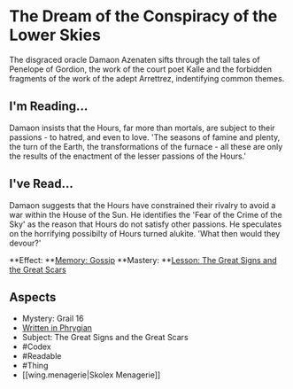# The Dream of the Conspiracy of the Lower Skies
The disgraced oracle Damaon Azenaten sifts through the tall tales of Penelope of Gordion, the work of the court poet Kalle and the forbidden fragments of the work of the adept Arrettrez, indentifying common themes.
## I'm Reading...
Damaon insists that the Hours, far more than mortals, are subject to their passions - to hatred, and even to love. 'The seasons of famine and plenty, the turn of the Earth, the transformations of the furnace - all these are only the results of the enactment of the lesser passions of the Hours.'
## I've Read...
Damaon suggests that the Hours have constrained their rivalry to avoid a war within the House of the Sun. He identifies the 'Fear of the Crime of the Sky' as the reason that Hours do not satisfy other passions. He speculates on the horrifying possibilty of Hours turned alukite. 'What then would they devour?'

**Effect: **[Memory: Gossip](https://uadaf.theevilroot.xyz/rowenarium/element/mem.gossip)
**Mastery: **[Lesson: The Great Signs and the Great Scars](https://uadaf.theevilroot.xyz/rowenarium/element/x.thegreatsignsandthegreatscars)
## Aspects
- Mystery: Grail 16
- [Written in Phrygian](https://uadaf.theevilroot.xyz/rowenarium/element/w.phrygian)
- Subject: The Great Signs and the Great Scars
- #Codex
- #Readable
- #Thing
- [[wing.menagerie|Skolex Menagerie]]